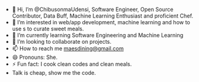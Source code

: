 - 👋 Hi, I’m @ChibusonmaUdensi, Software Engineer, Open Source Contributor, Data Buff, Machine Learning Enthusiast and proficient Chef.
- 👀 I’m interested in web/app development, machine learning and how to use s to curate sweet meals.
- 🌱 I’m currently learning Software Engineering and Machine Learning
- 💞️ I’m looking to collaborate on projects.
- 📫 How to reach me maesdining@gmail.com
- 😄 Pronouns: She.
- ⚡ Fun fact: I cook clean codes and clean meals.
- Talk is cheap, show me the code.

<!---
ChibusonmaUdensi/ChibusonmaUdensi is a ✨ special ✨ repository because its `README.md` (this file) appears on your GitHub profile.
You can click the Preview link to take a look at your changes.
--->
